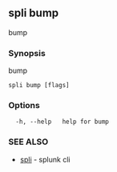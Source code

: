 ## spli bump

bump

### Synopsis

bump

```
spli bump [flags]
```

### Options

```
  -h, --help   help for bump
```

### SEE ALSO

* [spli](spli.md)	 - splunk cli

